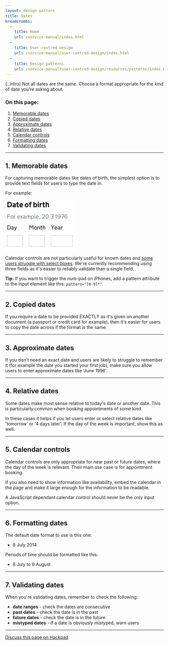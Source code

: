 ```yaml
---
layout: design-pattern
title: Dates
breadcrumbs:
  -
    title: Home
    url: /service-manual/index.html
  -
    title: User-centred design
    url: /service-manual/user-centred-design/index.html
  -
    title: Design patterns
    url: /service-manual/user-centred-design/resources/patterns/index.html
---
```


{:.intro}
Not all dates are the same. Choose a format appropriate for the kind of date you're asking about.


### On this page:

1. [Memorable dates](#memorable-dates)
2. [Copied dates](#copied-dates)
3. [Approximate dates](#approximate-dates)
4. [Relative dates](#relative-dates)
5. [Calendar controls](#calendar-controls)
6. [Formatting dates](#formatting-dates)
7. [Validating dates](#validating-dates)

---

<h2 class="heading-36" id="memorable-dates">1. Memorable dates</h2>


For capturing memorable dates like dates of birth, the simplest option is to provide text fields for users to type the date in.

For example:

<div class="example">
  <img src="/service-manual/assets/images/design-patterns/date-of-birth.png" alt="An example of a date of birth picker">
</div>

Calendar controls are not particularly useful for known dates and [some users struggle with select boxes](https://designnotes.blog.gov.uk/2013/12/05/asking-for-a-date-of-birth/).
We're currently recommending using three fields as it's easier to reliably validate than a single field.

**Tip:** If you want to trigger the num-pad on iPhones, add a pattern attribute to the input element like this: `pattern="[0-9]*"`

---

<h2 class="heading-36" id="copied-dates">2. Copied dates</h2>

If you require a date to be provided EXACTLY as it's given on another document (a passport or credit card for example),
then it's easier for users to copy the date across if the format is the same.

---

<h2 class="heading-36" id="approximate-dates">3. Approximate dates</h2> 

If you don't need an exact date and users are likely to struggle to remember it (for example the date you started your first job),
make sure you allow users to enter approximate dates like 'June 1996'.

---

<h2 class="heading-36" id="relative-dates">4. Relative dates</h2> 

Some dates make most sense relative to today's date or another date.
This is particularly common when booking appointments of some kind.

In these cases it helps if you let users enter or select relative dates like 'tomorrow' or '4 days later'.
If the day of the week is important, show this as well. 

---

<h2 class="heading-36" id="calendar-controls">5. Calendar controls</h2> 

Calendar controls are only appropriate for near past or future dates, where the day of the week is relevant.
Their main use case is for appointment booking.

If you also need to show information like availability, embed the calendar in the page and make it large enough for
the information to be readable.

A JavaScript dependant calendar control should never be the only input option.

---

<h2 class="heading-36" id="formatting-dates">6. Formatting dates</h2> 

The default date format to use is this one:

* 8 July 2014

Periods of time should be formatted like this:

* 8 July to 9 August


---

<h2 class="heading-36" id="validating-dates">7. Validating dates</h2>

When you're validating dates, remember to check the following:

* **date ranges** - check the dates are consecutive
* **past dates** - check the date is in the past
* **future dates** - check the date is in the future
* **mistyped dates** - if a date is obviously mistyped, warn users

---

[Discuss this page on Hackpad](https://designpatterns.hackpad.com/General-dates-vpx6XlVjIbE)

